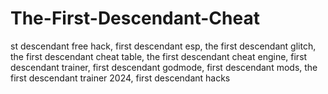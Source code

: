 # The-First-Descendant-Cheat
st descendant free hack, first descendant esp, the first descendant glitch, the first descendant cheat table, the first descendant cheat engine, first descendant trainer, first descendant godmode, first descendant mods, the first descendant trainer 2024, first descendant hacks
